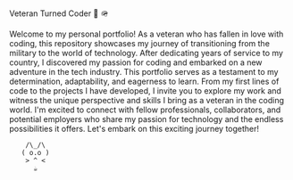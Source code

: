 Veteran Turned Coder 🦅 🪖

Welcome to my personal portfolio! As a veteran who has fallen in love with coding, this repository showcases my journey of transitioning from the military to the world of technology. After dedicating years of service to my country, I discovered my passion for coding and embarked on a new adventure in the tech industry. This portfolio serves as a testament to my determination, adaptability, and eagerness to learn. From my first lines of code to the projects I have developed, I invite you to explore my work and witness the unique perspective and skills I bring as a veteran in the coding world. I'm excited to connect with fellow professionals, collaborators, and potential employers who share my passion for technology and the endless possibilities it offers. Let's embark on this exciting journey together!

        /\_/\                   
       ( o.o )                  
        > ^ <
          ☕️
